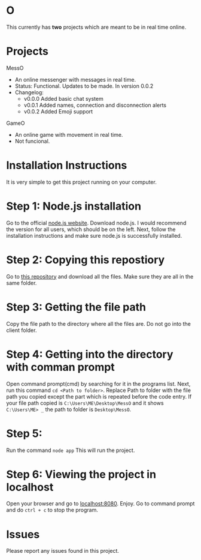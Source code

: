 # O
This currently has **two** projects which are meant to be in real time online.

# Projects
MessO
  * An online messenger with messages in real time.
  * Status: Functional. Updates to be made. In version 0.0.2
  * Changelog:
    * v0.0.0 Added basic chat system
    * v0.0.1 Added names, connection and disconnection alerts
    * v0.0.2 Added Emoji support
    
GameO
  * An online game with movement in real time.
  * Not funcional.
  
# Installation Instructions
It is very simple to get this project running on your computer.

# Step 1: Node.js installation
Go to the official [node.js website](https://nodejs.org/en/). Download node.js. I would recommend the version for all users, which should be on the left. Next, follow the installation instructions and make sure node.js is successfully installed.

# Step 2: Copying this repostiory
Go to [this repository](https://github.com/ngmhprogramming/O) and download all the files. Make sure they are all in the same folder.

# Step 3: Getting the file path
Copy the file path to the directory where all the files are. Do not go into the client folder.

# Step 4: Getting into the directory with comman prompt
Open command prompt(cmd) by searching for it in the programs list. Next, run this command `cd <Path to folder>`. Replace Path to folder with the file path you copied except the part which is repeated before the code entry. If your file path copied is `C:\Users\ME\Desktop\MessO` and it shows `C:\Users\ME> _` the path to folder is `Desktop\MessO`.

# Step 5:
Run the command `node app` This will run the project.

# Step 6: Viewing the project in localhost
Open your browser and go to [localhost:8080](localhost:8080). Enjoy. Go to command prompt and do `ctrl + c` to stop the program.

# Issues
Please report any issues found in this project.
